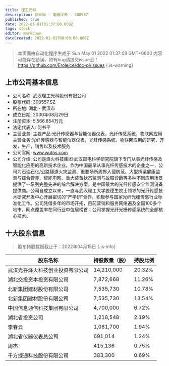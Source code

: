 ```yaml
---
title: 理工光科
description: 创业板 - 电器仪表 - 300557
published: true
date: 2022-05-01T01:37:08.000Z
tags: stock
editor: markdown
dateCreated: 2022-01-01T00:00:00.000Z
---
```


> 本页面由自动化程序生成于 Sun May 01 2022 01:37:08 GMT+0800
> 内容可能存在错误，如有bug请提交issue至：https://github.com/Eroleice/doc-pi/issues
{.is-warning}

## 上市公司基本信息
- 公司名称: 武汉理工光科股份有限公司
- 股票代码: 300557.SZ
- 所在地: 湖北 - 武汉市
- 成立日期: 2000年08月29日
- 注册资本: 5,566.854万元
- 法定代表人: 何书平
- 主营业务: 主要产品:光纤传感器与智能仪器仪表，光纤传感系统，物联网应用主营业务:光纤传感器与智能仪器仪表，光纤传感系统，物联网应用的研究，开发，生产，销售以及技术服务
- 公司官网: www.wutos.com
- 公司介绍: 公司是烽火科技集团·武汉邮电科学研究院旗下专门从事光纤传感及智能化应用的高新技术企业。作为中国最早从事光纤传感技术的企业之一，公司为石油石化/公路隧道火灾监测、重要场所周界入侵防范、大型桥梁健康监测与综合管养、智能电网、重大装备状态监测与故障诊断等多种不同应用场景提供了一系列完整先进的综合解决方案，是中国最大的光纤传感安全监测设备提供商。公司自成立以来，一直与武汉理工大学姜德生院士领导的光纤传感技术研究开发中心开展密切的“产学研”合作，积极参与国家光纤光栅传感行业标准化工作。公司凭借多年的市场开拓，目前营销和服务网络遍及全国100多个地市，网点覆盖率在同行业中位居榜首；公司掌握光纤光栅传感系统的全部核心技术。


## 十大股东信息
> 股东持股数据截止于：2022年04月15日
{.is-info}

| 股东名称 | 持股数量（股） | 持股比例 |
| --- | --- | --- |
| 武汉光谷烽火科技创业投资有限公司 | 14,210,000 | 20.32% |
| 湖北交投资本投资有限公司 | 7,872,668 | 11.26% |
| 北新集团建材股份有限公司 | 7,535,730 | 10.78% |
| 北新集团建材股份有限公司 | 7,535,730 | 13.54% |
| 中国信息通信科技集团有限公司 | 4,700,000 | 6.72% |
| 湖北省投资公司 | 1,218,548 | 2.19% |
| 李春云 | 1,081,700 | 1.94% |
| 湖北省仪器仪表总公司 | 691,014 | 1.24% |
| 周杰 | 415,136 | 0.75% |
| 千方捷通科技股份有限公司 | 383,300 | 0.69% |




